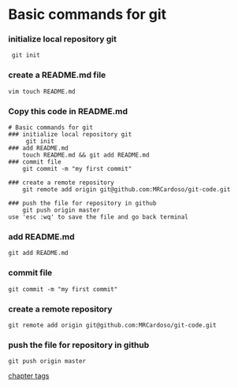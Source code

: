 # Basic commands for git

### initialize local repository git
	 git init

### create a README.md file
	vim touch README.md
	
### Copy this code in README.md
```
# Basic commands for git
### initialize local repository git
 	 git init
### add README.md
	touch README.md && git add README.md
### commit file
	git commit -m "my first commit"

### create a remote repository
	git remote add origin git@github.com:MRCardoso/git-code.git

### push the file for repository in github
	git push origin master
use 'esc :wq' to save the file and go back terminal
```
### add README.md
	git add README.md
### commit file
	git commit -m "my first commit"

### create a remote repository
	git remote add origin git@github.com:MRCardoso/git-code.git

### push the file for repository in github
	git push origin master

[chapter tags](https://github.com/MRCardoso/git-code/blob/master/tag.md)
